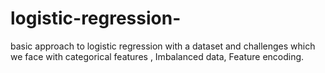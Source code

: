 # logistic-regression-
basic approach to logistic regression with a dataset and challenges which we face with categorical features , Imbalanced data, Feature encoding.
